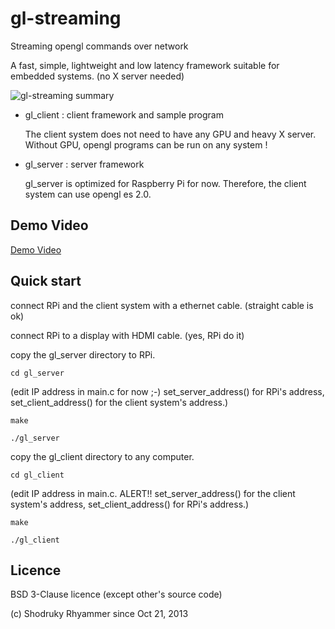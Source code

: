 # gl-streaming

Streaming opengl commands over network

A fast, simple, lightweight and low latency framework suitable for embedded systems. (no X server needed)

![gl-streaming summary](https://raw.github.com/shodruky-rhyammer/gl-streaming/master/www/gl-streaming_small.png)

* gl_client : client framework and sample program

  The client system does not need to have any GPU and heavy X server. Without GPU, opengl programs can be run on any system !

* gl_server : server framework

  gl_server is optimized for Raspberry Pi for now. Therefore, the client system can use opengl es 2.0.

## Demo Video

[Demo Video](http://youtu.be/6S-Epb6m6mI)

## Quick start

connect RPi and the client system with a ethernet cable. (straight cable is ok)

connect RPi to a display with HDMI cable. (yes, RPi do it)

copy the gl_server directory to RPi.

``cd gl_server``
    
(edit IP address in main.c for now ;-) set_server_address() for RPi's address, set_client_address() for the client system's address.)
    
``make``
    
``./gl_server``

copy the gl_client directory to any computer.

``cd gl_client``
    
(edit IP address in main.c. ALERT!! set_server_address() for the client system's address, set_client_address() for RPi's address.)

``make``
    
``./gl_client``

## Licence

BSD 3-Clause licence (except other's source code)

(c) Shodruky Rhyammer
since Oct 21, 2013
